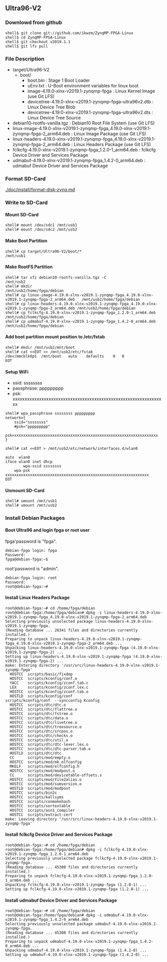 ## Ultra96-V2

### Downlowd from github

```console
shell$ git clone git://github.com/ikwzm/ZynqMP-FPGA-Linux
shell$ cd ZynqMP-FPGA-Linux
shell$ git checkout v2019.1.1
shell$ git lfs pull
```

### File Description

 * target/Ultra96-V2
   + boot/
     - boot.bin                                                    : Stage 1 Boot Loader
     - uEnv.txt                                                    : U-Boot environment variables for linux boot
     - image-4.19.0-xlnx-v2019.1-zynqmp-fpga                       : Linux Kernel Image       (use Git LFS)
     - devicetree-4.19.0-xlnx-v2019.1-zynqmp-fpga-ultra96v2.dtb    : Linux Device Tree Blob   
     - devicetree-4.19.0-xlnx-v2019.1-zynqmp-fpga-ultra96v2.dts    : Linux Device Tree Source
 * debian10-rootfs-vanilla.tgz                                     : Debian10 Root File System (use Git LFS)
 * linux-image-4.19.0-xlnx-v2019.1-zynqmp-fpga_4.19.0-xlnx-v2019.1-zynqmp-fpga-2_arm64.deb   : Linux Image Package      (use Git LFS)
 * linux-headers-4.19.0-xlnx-v2019.1-zynqmp-fpga_4.19.0-xlnx-v2019.1-zynqmp-fpga-2_arm64.deb : Linux Headers Package    (use Git LFS)
 * fclkcfg-4.19.0-xlnx-v2019.1-zynqmp-fpga_1.2.0-1_arm64.deb       : fclkcfg Device Driver and Services Package
 * udmabuf-4.19.0-xlnx-v2019.1-zynqmp-fpga_1.4.2-0_arm64.deb       : udmabuf Device Driver and Services Package
 
### Format SD-Card

[./doc/install/format-disk-zynq.md](format-disk-zynq.md)

### Write to SD-Card

#### Mount SD-Card

```console
shell# mount /dev/sdc1 /mnt/usb1
shell# mount /dev/sdc2 /mnt/usb2
```
#### Make Boot Partition

```console
shell# cp target/Ultra96-V2/boot/*                                        /mnt/usb1
```

#### Make RootFS Partition

```console
shell# tar xfz debian10-rootfs-vanilla.tgz -C                             /mnt/usb2
shell# mkdir                                                              /mnt/usb2/home/fpga/debian
shell# cp linux-image-4.19.0-xlnx-v2019.1-zynqmp-fpga_4.19.0-xlnx-v2019.1-zynqmp-fpga-2_arm64.deb   /mnt/usb2/home/fpga/debian
shell# cp linux-headers-4.19.0-xlnx-v2019.1-zynqmp-fpga_4.19.0-xlnx-v2019.1-zynqmp-fpga-2_arm64.deb /mnt/usb2/home/fpga/debian
shell# cp fclkcfg-4.19.0-xlnx-v2019.1-zynqmp-fpga_1.2.0-1_arm64.deb       /mnt/usb2/home/fpga/debian
shell# cp udmabuf-4.19.0-xlnx-v2019.1-zynqmp-fpga_1.4.2-0_arm64.deb       /mnt/usb2/home/fpga/debian
```

#### Add boot partition mount position to /etc/fstab

```console
shell# mkdir /mnt/usb2/mnt/boot
shell# cat <<EOT >> /mnt/usb2/etc/fstab
/dev/mmcblk0p1	/mnt/boot	auto	defaults	0	0
EOT
```

#### Setup WiFi

  * ssid: ssssssss
  * passphrase: ppppppppp
  * psk: xxxxxxxxxxxxxxxxxxxxxxxxxxxxxxxxxxxxxxxxxxxxxxxxxxxxxxxxxxxxxxxx

```console
shell# wpa_passphrase ssssssss ppppppppp
network={
	ssid="ssssssss"
	#psk="ppppppppp"
	psk=xxxxxxxxxxxxxxxxxxxxxxxxxxxxxxxxxxxxxxxxxxxxxxxxxxxxxxxxxxxxxxxx
}
```

```console
shell# cat <<EOT > /mnt/usb2/etc/network/interfaces.d/wlan0

auto  wlan0
iface wlan0 inet dhcp
        wpa-ssid ssssssss
	wpa-psk  xxxxxxxxxxxxxxxxxxxxxxxxxxxxxxxxxxxxxxxxxxxxxxxxxxxxxxxxxxxxxxxx
EOT
```

#### Unmount SD-Card

```console
shell# umount /mnt/usb1
shell# umount /mnt/usb2
```

### Install Debian Packages

#### Boot Ultra96 and login fpga or root user

fpga'password is "fpga".

```console
debian-fpga login: fpga
Password:
fpga@debian-fpga:~$
```

root'password is "admin".

```console
debian-fpga login: root
Password:
root@debian-fpga:~#
```

#### Install Linux Headers Package

```console
root@debian-fpga:~# cd /home/fpga/debian
root@debian-fpga:/home/fpga/debian# dpkg -i linux-headers-4.19.0-xlnx-v2019.1-zynqmp-fpga_4.19.0-xlnx-v2019.1-zynqmp-fpga-2_arm64.deb
Selecting previously unselected package linux-headers-4.19.0-xlnx-v2019.1-zynqmp-fpga.
(Reading database ... 26341 files and directories currently installed.)
Preparing to unpack linux-headers-4.19.0-xlnx-v2019.1-zynqmp-fpga_4.19.0-xlnx-v2019.1-zynqmp-fpga-2_arm64.deb ...
Unpacking linux-headers-4.19.0-xlnx-v2019.1-zynqmp-fpga (4.19.0-xlnx-v2019.1-zynqmp-fpga-2) ...
Setting up linux-headers-4.19.0-xlnx-v2019.1-zynqmp-fpga (4.19.0-xlnx-v2019.1-zynqmp-fpga-2) ...
make: Entering directory '/usr/src/linux-headers-4.19.0-xlnx-v2019.1-zynqmp-fpga'
  HOSTCC  scripts/basic/fixdep
  HOSTCC  scripts/kconfig/conf.o
  YACC    scripts/kconfig/zconf.tab.c
  LEX     scripts/kconfig/zconf.lex.c
  HOSTCC  scripts/kconfig/zconf.tab.o
  HOSTLD  scripts/kconfig/conf
scripts/kconfig/conf  --syncconfig Kconfig
  HOSTCC  scripts/dtc/dtc.o
  HOSTCC  scripts/dtc/flattree.o
  HOSTCC  scripts/dtc/fstree.o
  HOSTCC  scripts/dtc/data.o
  HOSTCC  scripts/dtc/livetree.o
  HOSTCC  scripts/dtc/treesource.o
  HOSTCC  scripts/dtc/srcpos.o
  HOSTCC  scripts/dtc/checks.o
  HOSTCC  scripts/dtc/util.o
  HOSTCC  scripts/dtc/dtc-lexer.lex.o
  HOSTCC  scripts/dtc/dtc-parser.tab.o
  HOSTLD  scripts/dtc/dtc
  CC      scripts/mod/empty.o
  HOSTCC  scripts/mod/mk_elfconfig
  MKELF   scripts/mod/elfconfig.h
  HOSTCC  scripts/mod/modpost.o
  CC      scripts/mod/devicetable-offsets.s
  HOSTCC  scripts/mod/file2alias.o
  HOSTCC  scripts/mod/sumversion.o
  HOSTLD  scripts/mod/modpost
  HOSTCC  scripts/bin2c
  HOSTCC  scripts/kallsyms
  HOSTCC  scripts/conmakehash
  HOSTCC  scripts/sortextable
  HOSTCC  scripts/asn1_compiler
  HOSTCC  scripts/extract-cert
make: Leaving directory '/usr/src/linux-headers-4.19.0-xlnx-v2019.1-zynqmp-fpga'
```

#### Install fclkcfg Device Driver and Services Package

```console
root@debian-fpga:~# cd /home/fpga/debian
root@debian-fpga:/home/fpga/debian# dpkg -i fclkcfg-4.19.0-xlnx-v2019.1-zynqmp-fpga_1.2.0-1_arm64.deb
Selecting previously unselected package fclkcfg-4.19.0-xlnx-v2019.1-zynqmp-fpga.
(Reading database ... 45308 files and directories currently installed.)
Preparing to unpack fclkcfg-4.19.0-xlnx-v2019.1-zynqmp-fpga_1.2.0-1_arm64.deb ...
Unpacking fclkcfg-4.19.0-xlnx-v2019.1-zynqmp-fpga (1.2.0-1) ...
Setting up fclkcfg-4.19.0-xlnx-v2019.1-zynqmp-fpga (1.2.0-1) ...
```

#### Install udmabuf Device Driver and Services Package

```console
root@debian-fpga:~# cd /home/fpga/debian
root@debian-fpga:/home/fpga/debian# dpkg -i udmabuf-4.19.0-xlnx-v2019.1-zynqmp-fpga_1.4.2-0_arm64.deb
Selecting previously unselected package udmabuf-4.19.0-xlnx-v2019.1-zynqmp-fpga.
(Reading database ... 45308 files and directories currently installed.)
Preparing to unpack udmabuf-4.19.0-xlnx-v2019.1-zynqmp-fpga_1.4.2-0_arm64.deb ...
Unpacking udmabuf-4.19.0-xlnx-v2019.1-zynqmp-fpga (1.4.2-0) ...
Setting up udmabuf-4.19.0-xlnx-v2019.1-zynqmp-fpga (1.4.2-0) ...
```

